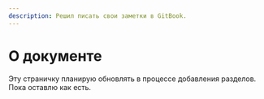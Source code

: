 ```yaml
---
description: Решил писать свои заметки в GitBook.
---
```


# О документе

Эту страничку планирую обновлять в процессе добавления разделов. Пока оставлю  как есть.

